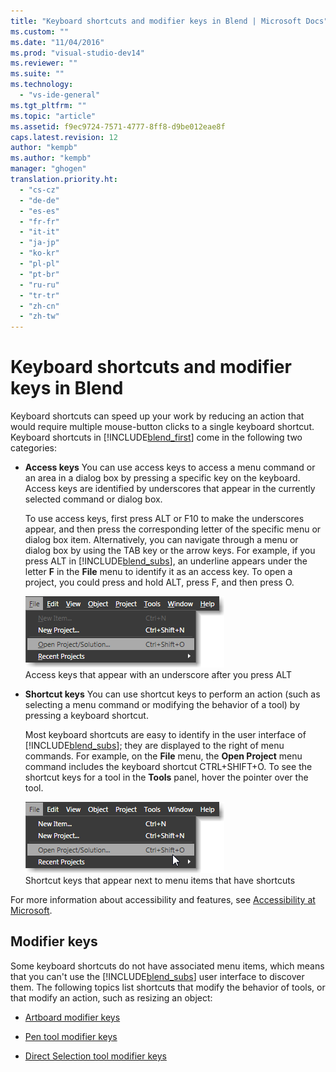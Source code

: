 ```yaml
---
title: "Keyboard shortcuts and modifier keys in Blend | Microsoft Docs"
ms.custom: ""
ms.date: "11/04/2016"
ms.prod: "visual-studio-dev14"
ms.reviewer: ""
ms.suite: ""
ms.technology: 
  - "vs-ide-general"
ms.tgt_pltfrm: ""
ms.topic: "article"
ms.assetid: f9ec9724-7571-4777-8ff8-d9be012eae8f
caps.latest.revision: 12
author: "kempb"
ms.author: "kempb"
manager: "ghogen"
translation.priority.ht: 
  - "cs-cz"
  - "de-de"
  - "es-es"
  - "fr-fr"
  - "it-it"
  - "ja-jp"
  - "ko-kr"
  - "pl-pl"
  - "pt-br"
  - "ru-ru"
  - "tr-tr"
  - "zh-cn"
  - "zh-tw"
---
```

# Keyboard shortcuts and modifier keys in Blend
Keyboard shortcuts can speed up your work by reducing an action that would require multiple mouse-button clicks to a single keyboard shortcut. Keyboard shortcuts in [!INCLUDE[blend_first](../debugger/includes/blend_first_md.md)] come in the following two categories:  
  
-   **Access keys** You can use access keys to access a menu command or an area in a dialog box by pressing a specific key on the keyboard. Access keys are identified by underscores that appear in the currently selected command or dialog box.  
  
     To use access keys, first press ALT or F10 to make the underscores appear, and then press the corresponding letter of the specific menu or dialog box item. Alternatively, you can navigate through a menu or dialog box by using the TAB key or the arrow keys. For example, if you press ALT in [!INCLUDE[blend_subs](../debugger/includes/blend_subs_md.md)], an underline appears under the letter **F** in the **File** menu to identify it as an access key. To open a project, you could press and hold ALT, press F, and then press O.  
  
     ![](../designers/media/441d5d67-48ee-4ba3-9e55-1826167e8d64.png "441d5d67-48ee-4ba3-9e55-1826167e8d64")  
Access keys that appear with an underscore after you press ALT  
  
-   **Shortcut keys** You can use shortcut keys to perform an action (such as selecting a menu command or modifying the behavior of a tool) by pressing a keyboard shortcut.  
  
     Most keyboard shortcuts are easy to identify in the user interface of [!INCLUDE[blend_subs](../debugger/includes/blend_subs_md.md)]; they are displayed to the right of menu commands. For example, on the **File** menu, the **Open Project** menu command includes the keyboard shortcut CTRL+SHIFT+O. To see the shortcut keys for a tool in the **Tools** panel, hover the pointer over the tool.  
  
     ![](../designers/media/f147fc85-9fc5-4e8a-8039-bead80a3e595.png "f147fc85-9fc5-4e8a-8039-bead80a3e595")  
Shortcut keys that appear next to menu items that have shortcuts  
  
 For more information about accessibility and features, see [Accessibility at Microsoft](http://go.microsoft.com/fwlink/?LinkId=75069).  
  
## Modifier keys  
 Some keyboard shortcuts do not have associated menu items, which means that you can't use the [!INCLUDE[blend_subs](../debugger/includes/blend_subs_md.md)] user interface to discover them. The following topics list shortcuts that modify the behavior of tools, or that modify an action, such as resizing an object:  
  
-   [Artboard modifier keys](../designers/artboard-modifier-keys-in-blend.md)  
  
-   [Pen tool modifier keys](../designers/pen-tool-modifier-keys-in-blend.md)  
  
-   [Direct Selection tool modifier keys](../designers/direct-selection-tool-modifier-keys-in-blend.md)